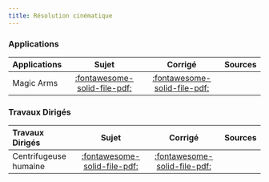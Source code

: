 ```yaml
---
title: Résolution cinématique 
---
```



### Applications 
 
| Applications | Sujet | Corrigé | Sources  | 
| :-------------- | :---: | :-----: | :------: | 
| Magic Arms | [:fontawesome-solid-file-pdf:](https://github.com/xpessoles/ALL_PDF/blob/main/PDF/Cy_12_Ch_03_Application_02_MagicArms_Sujet.pdf) | [:fontawesome-solid-file-pdf:](https://github.com/xpessoles/ALL_PDF/blob/main/PDF/Cy_12_Ch_03_Application_02_MagicArms_Corrige.pdf) | | Danse avec les robots | [:fontawesome-solid-file-pdf:](https://github.com/xpessoles/ALL_PDF/blob/main/PDF/Cy_12_Ch_03_Application_03_DanseRobots_Sujet.pdf) | [:fontawesome-solid-file-pdf:](https://github.com/xpessoles/ALL_PDF/blob/main/PDF/Cy_12_Ch_03_Application_03_DanseRobots_Corrige.pdf) | [:material-github:](https://github.com/xpessoles/PSI_Cy_12_Cinematique_Revisions/tree/main/Chapitre_03_VitesseAcceleration/Cy_12_Ch_03_Application_03_DanseRobots) | 

### Travaux Dirigés 
 
| Travaux Dirigés | Sujet | Corrigé | Sources  | 
| :-------------- | :---: | :-----: | :------: | 
| Centrifugeuse humaine | [:fontawesome-solid-file-pdf:](https://github.com/xpessoles/ALL_PDF/blob/main/PDF/Cy_12_Ch_03_Application_01_Centrifugeuse_Sujet.pdf) | [:fontawesome-solid-file-pdf:](https://github.com/xpessoles/ALL_PDF/blob/main/PDF/Cy_12_Ch_03_Application_01_Centrifugeuse_Corrige.pdf) | | Robot de peinture | [:fontawesome-solid-file-pdf:](https://github.com/xpessoles/ALL_PDF/blob/main/PDF/Cy_12_Ch_03_Application_04_RobotPeinture_Sujet.pdf) | [:fontawesome-regular-file-pdf:](https://github.com/xpessoles/ALL_PDF/blob/main/PDF/Cy_12_Ch_03_Application_04_RobotPeinture_Corrige.pdf) | | Robot soudeur | [:fontawesome-solid-file-pdf:](https://github.com/xpessoles/ALL_PDF/blob/main/PDF/Cy_12_Ch_03_Application_05_RobotSoudeur_Sujet.pdf) | [:fontawesome-solid-file-pdf:](https://github.com/xpessoles/ALL_PDF/blob/main/PDF/Cy_12_Ch_03_Application_05_RobotSoudeur_Corrige.pdf) | [:material-github:](https://github.com/xpessoles/PSI_Cy_12_Cinematique_Revisions/tree/main/Chapitre_03_VitesseAcceleration/Cy_12_Ch_03_Application_05_RobotSoudeur) | 




